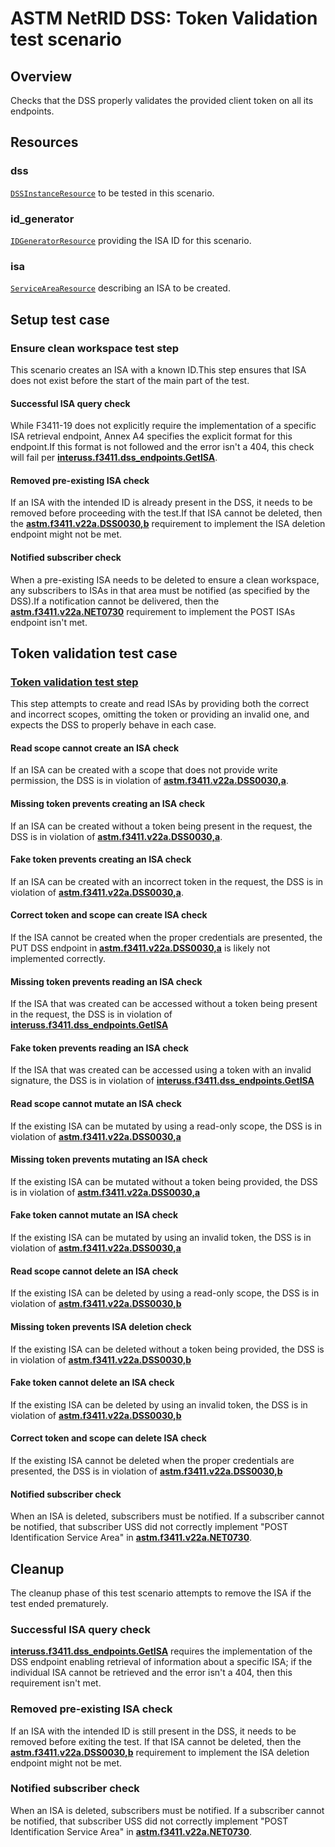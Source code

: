 # ASTM NetRID DSS: Token Validation test scenario

## Overview

Checks that the DSS properly validates the provided client token on all its endpoints.

## Resources

### dss

[`DSSInstanceResource`](../../../../../resources/astm/f3411/dss.py) to be tested in this scenario.

### id_generator

[`IDGeneratorResource`](../../../../../resources/interuss/id_generator.py) providing the ISA ID for this scenario.

### isa

[`ServiceAreaResource`](../../../../../resources/netrid/service_area.py) describing an ISA to be created.

## Setup test case

### Ensure clean workspace test step

This scenario creates an ISA with a known ID.This step ensures that ISA does not exist before the start of the main
part of the test.

#### Successful ISA query check

While F3411-19 does not explicitly require the implementation of a specific ISA retrieval endpoint, Annex A4 specifies the explicit format for this endpoint.If this format is not followed and the error isn't a 404, this check will fail per **[interuss.f3411.dss_endpoints.GetISA](../../../../../requirements/interuss/f3411/dss_endpoints.md)**.

#### Removed pre-existing ISA check

If an ISA with the intended ID is already present in the DSS, it needs to be removed before proceeding with the test.If that ISA cannot be deleted, then the **[astm.f3411.v22a.DSS0030,b](../../../../../requirements/astm/f3411/v22a.md)** requirement to implement the ISA deletion endpoint might not be met.

#### Notified subscriber check

When a pre-existing ISA needs to be deleted to ensure a clean workspace, any subscribers to ISAs in that area must be notified (as specified by the DSS).If a notification cannot be delivered, then the **[astm.f3411.v22a.NET0730](../../../../../requirements/astm/f3411/v22a.md)** requirement to implement the POST ISAs endpoint isn't met.

## Token validation test case

### [Token validation test step](test_steps/put_isa.md)

This step attempts to create and read ISAs by providing both the correct and incorrect scopes, omitting the token or providing an invalid one,
and expects the DSS to properly behave in each case.

#### Read scope cannot create an ISA check

If an ISA can be created with a scope that does not provide write permission, the DSS is in violation of **[astm.f3411.v22a.DSS0030,a](../../../../../requirements/astm/f3411/v22a.md)**.

#### Missing token prevents creating an ISA check

If an ISA can be created without a token being present in the request, the DSS is in violation of **[astm.f3411.v22a.DSS0030,a](../../../../../requirements/astm/f3411/v22a.md)**.

#### Fake token prevents creating an ISA check

If an ISA can be created with an incorrect token in the request, the DSS is in violation of **[astm.f3411.v22a.DSS0030,a](../../../../../requirements/astm/f3411/v22a.md)**.

#### Correct token and scope can create ISA check

If the ISA cannot be created when the proper credentials are presented,
the PUT DSS endpoint in **[astm.f3411.v22a.DSS0030,a](../../../../../requirements/astm/f3411/v22a.md)** is likely not implemented correctly.

#### Missing token prevents reading an ISA check

If the ISA that was created can be accessed without a token being present in the request,
the DSS is in violation of **[interuss.f3411.dss_endpoints.GetISA](../../../../../requirements/interuss/f3411/dss_endpoints.md)**

#### Fake token prevents reading an ISA check

If the ISA that was created can be accessed using a token with an invalid signature,
the DSS is in violation of **[interuss.f3411.dss_endpoints.GetISA](../../../../../requirements/interuss/f3411/dss_endpoints.md)**

#### Read scope cannot mutate an ISA check

If the existing ISA can be mutated by using a read-only scope, the DSS is in violation of **[astm.f3411.v22a.DSS0030,a](../../../../../requirements/astm/f3411/v22a.md)**

#### Missing token prevents mutating an ISA check

If the existing ISA can be mutated without a token being provided, the DSS is in violation of **[astm.f3411.v22a.DSS0030,a](../../../../../requirements/astm/f3411/v22a.md)**

#### Fake token cannot mutate an ISA check

If the existing ISA can be mutated by using an invalid token, the DSS is in violation of **[astm.f3411.v22a.DSS0030,a](../../../../../requirements/astm/f3411/v22a.md)**

#### Read scope cannot delete an ISA check

If the existing ISA can be deleted by using a read-only scope, the DSS is in violation of **[astm.f3411.v22a.DSS0030,b](../../../../../requirements/astm/f3411/v22a.md)**

#### Missing token prevents ISA deletion check

If the existing ISA can be deleted without a token being provided, the DSS is in violation of **[astm.f3411.v22a.DSS0030,b](../../../../../requirements/astm/f3411/v22a.md)**

#### Fake token cannot delete an ISA check

If the existing ISA can be deleted by using an invalid token, the DSS is in violation of **[astm.f3411.v22a.DSS0030,b](../../../../../requirements/astm/f3411/v22a.md)**

#### Correct token and scope can delete ISA check

If the existing ISA cannot be deleted when the proper credentials are presented, the DSS is in violation of **[astm.f3411.v22a.DSS0030,b](../../../../../requirements/astm/f3411/v22a.md)**

#### Notified subscriber check

When an ISA is deleted, subscribers must be notified. If a subscriber cannot be notified, that subscriber USS did not correctly implement "POST Identification Service Area" in **[astm.f3411.v22a.NET0730](../../../../../requirements/astm/f3411/v22a.md)**.

## Cleanup

The cleanup phase of this test scenario attempts to remove the ISA if the test ended prematurely.

### Successful ISA query check

**[interuss.f3411.dss_endpoints.GetISA](../../../../../requirements/interuss/f3411/dss_endpoints.md)** requires the implementation of the DSS endpoint enabling retrieval of information about a specific ISA; if the individual ISA cannot be retrieved and the error isn't a 404, then this requirement isn't met.

### Removed pre-existing ISA check

If an ISA with the intended ID is still present in the DSS, it needs to be removed before exiting the test. If that ISA cannot be deleted, then the **[astm.f3411.v22a.DSS0030,b](../../../../../requirements/astm/f3411/v22a.md)** requirement to implement the ISA deletion endpoint might not be met.

### Notified subscriber check

When an ISA is deleted, subscribers must be notified. If a subscriber cannot be notified, that subscriber USS did not correctly implement "POST Identification Service Area" in **[astm.f3411.v22a.NET0730](../../../../../requirements/astm/f3411/v22a.md)**.
